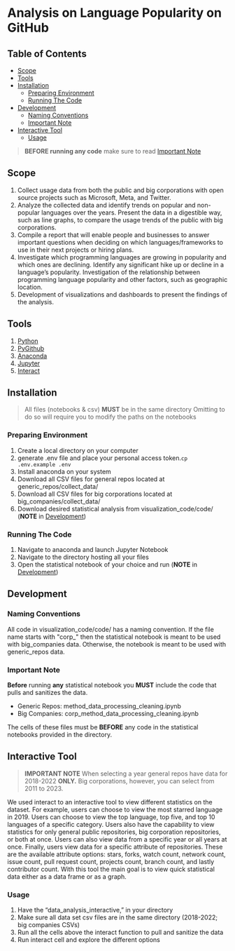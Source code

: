 # Analysis on Language Popularity on GitHub

## Table of Contents

- [Scope](#scope)
- [Tools](#tools)
- [Installation](#installation)
  - [Preparing Environment](#preparing-environment)
  - [Running The Code](#running-the-code)
- [Development](#development)
  - [Naming Conventions](#naming-conventions) 
  - [Important Note](#important-note)
- [Interactive Tool](#interactive-tool)
  - [Usage](#usage)

> **BEFORE running any code** make sure to read [Important Note](#important-note)

## Scope
1. Collect usage data from both the public and big corporations with open source projects such as Microsoft, Meta, and Twitter.
2. Analyze the collected data and identify trends on popular and non-popular languages over the years. Present the data in a digestible way, such as line graphs, to compare the usage trends of the public with big corporations.
3. Compile a report that will enable people and businesses to answer important questions when deciding on which languages/frameworks to use in their next projects or hiring plans.
4. Investigate which programming languages are growing in popularity and which ones are declining. Identify any significant hike up or decline in a language’s popularity. Investigation of the relationship between programming language popularity and other factors, such as
geographic location.
5. Development of visualizations and dashboards to present the findings of the analysis.

## Tools
1. [Python](https://www.python.org)
2. [PyGithub](https://github.com/PyGithub/PyGithub)
3. [Anaconda](https://www.anaconda.com)
4. [Jupyter](https://jupyter.org)
5. [Interact](https://ipywidgets.readthedocs.io/en/8.0.5/examples/Using%20Interact.html)

## Installation

> All files (notebooks & csv) **MUST** be in the same directory
> Omitting to do so will require you to modify the paths on the notebooks

### Preparing Environment
1. Create a local directory on your computer
2. generate .env file and place your personal access token.`cp .env.example .env`
2. Install anaconda on your system
3. Download all CSV files for general repos located at generic_repos/collect_data/
4. Download all CSV files for big corporations located at big_companies/collect_data/
5. Download desired statistical analysis from visualization_code/code/ (**NOTE** in [Development](#important-note))

### Running The Code
1. Navigate to anaconda and launch Jupyter Notebook
2. Navigate to the directory hosting all your files
3. Open the statistical notebook of your choice and run (**NOTE** in [Development](#important-note))

## Development

### Naming Conventions

All code in visualization_code/code/ has a naming convention. If the file name starts with "corp_" then the statistical notebook is meant to be used with big_companies data. Otherwise, the notebook is meant to be used with generic_repos data.

### Important Note

**Before** running **any** statistical notebook you **MUST** include the code that pulls and sanitizes the data.

- Generic Repos: method_data_processing_cleaning.ipynb
- Big Companies: corp_method_data_processing_cleaning.ipynb

The cells of these files must be **BEFORE** any code in the statistical notebooks provided in the directory.

## Interactive Tool

> **IMPORTANT NOTE** When selecting a year general repos have data for 2018-2022 **ONLY.** Big corporations, however, you can select from 2011 to 2023.

We used interact to an interactive tool to view different statistics on the dataset. For example, users can choose to view the most starred language in 2019. Users can choose to view the top language, top five, and top 10 languages of a specific category. Users also have the capability to view statistics for only general public repositories, big corporation repositories, or both at once. Users can also view data from a specific year or all years at once. Finally, users view data for a specific attribute of repositories. These are the available attribute options: stars, forks, watch count, network count, issue count, pull request count, projects count, branch count, and lastly contributor count. With this tool the main goal is to view quick statistical data either as a data frame or as a graph.

### Usage

1. Have the “data_analysis_interactive,” in your directory
2. Make sure all data set csv files are in the same directory (2018-2022; big companies CSVs)
3. Run all the cells above the interact function to pull and sanitize the data
4. Run interact cell and explore the different options

